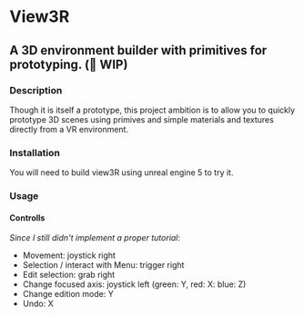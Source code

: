 # View3R

## A 3D environment builder with primitives for prototyping. (🚧 WIP)

### Description 
Though it is itself a prototype, this project ambition is to allow you to quickly prototype 3D scenes using primives and simple materials and textures directly from a VR environment. 

### Installation

You will need to build view3R using unreal engine 5 to try it.

### Usage

#### Controlls 

*Since I still didn't implement a proper tutorial*: 

- Movement: joystick right
- Selection / interact with Menu: trigger right
- Edit selection: grab right
- Change focused axis: joystick left (green: Y, red: X: blue: Z)
- Change edition mode: Y 
- Undo: X